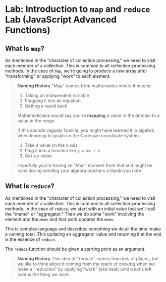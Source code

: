 # Lab: Introduction to `map` and `reduce` Lab (JavaScript Advanced Functions)

## What Is `map`?

As mentioned in the "character of collection processing," we need to visit each member of a collection. This is common to all collection-processing methods. In the case of `map`, we're going to produce a _new_ array after "transforming" or applying "work" to each element.

>**Naming History**
>"Map" comes from mathematics where it means:
>
>1. Taking an independent variable
>2. Plugging it into an equation
>3. Getting a result back
>
>Mathematicians would say you're **mapping** a value in the _domain_ to a value in the _range_.
>
>If this sounds vaguely familiar, you might have learned it in algebra when learning to graph on the Cartesian coordinate system.
>
>1. Take a value on the _x_ axis
>2. Plug it into a function like `y = mx + b`
>3. Get a _y_ value
>
>Hopefully you're having an "Aha!" moment from that and might be considering sending your algebra teachers a thank-you note.

## What Is `reduce`?

As mentioned in the "character of collection processing," we need to visit each member of a collection. This is common to all collection-processing methods. In the case of `reduce`, we start with an initial value that we'll call the "memo" or "aggregator." Then we do some "work" involving the element and the `memo` and that work updates the `memo`.

This is complex language and describes something we do all the time: make a running total. This updating an aggregator value and returning it at the end is the essence of `reduce`.

The `reduce` function should be given a starting point as an argument.

>**Naming History**
>This idea of "reduce" comes from lots of places, but we like to think about it coming from the realm of cooking when we make a "reduction" by applying "work" (aka heat) until what's left over is the thing we want.
